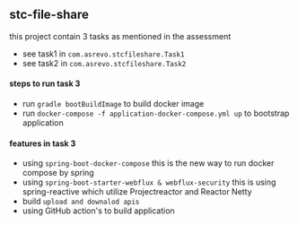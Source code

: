 ## stc-file-share
this project contain 3 tasks as mentioned in the assessment
- see task1 in `com.asrevo.stcfileshare.Task1`
- see task2 in `com.asrevo.stcfileshare.Task2`


#### steps to run task 3
- run `gradle bootBuildImage` to build docker image
- run `docker-compose -f application-docker-compose.yml up` to bootstrap application


#### features in task 3
- using `spring-boot-docker-compose` this is the new way to run docker compose by spring 
- using `spring-boot-starter-webflux & webflux-security` this is using spring-reactive which utilize Projectreactor and Reactor Netty
- build `upload and downalod apis`
- using GitHub action's to build application
